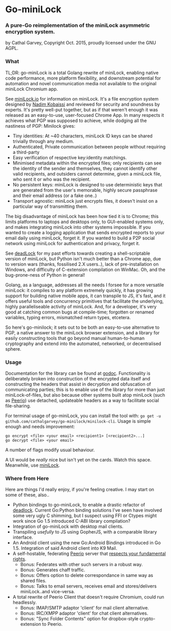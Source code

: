 # Go-miniLock
### A pure-Go reimplementation of the miniLock asymmetric encryption system.
by Cathal Garvey, Copyright Oct. 2015, proudly licensed under the GNU AGPL.

### What
TL;DR: go-miniLock is a total Golang rewrite of miniLock, enabling native code performance,
more platform flexibility, and downstream potential for automation and novel communication
media not available to the original miniLock Chromium app.

See [miniLock.io](https://miniLock.io) for information on miniLock. It's a file
encryption system designed by [Nadim Kobaissi](https://nadim.computer/) and reviewed
for security and soundness by experts. It's pretty well-put together, but as if that
weren't enough it was released as an easy-to-use, user-focused Chrome App. In many
respects it achieves what PGP was supposed to achieve, while dodging all the nastiness
of PGP: Minilock gives:

* Tiny identities: At ~40 characters, miniLock ID keys can be shared trivially through
  any medium.
* Authenticated, Private communication between people without requiring a third-party
* Easy verification of respective key:identity matchings.
* Minimised metadata within the encrypted files; only recipients can see the identity
  of the sender and themselves, they cannot identify other valid recipients, and outsiders
  cannot determine, given a miniLock file, who sent it or who was the recipient.
* No persistent keys: miniLock is designed to use deterministic keys that are generated
  from the user's memorable, highly secure passphrase and their email address (or a fake one..)
* Transport agnostic: miniLock just encrypts files, it doesn't insist on a particular way
  of transmitting them.

The big disadvantage of miniLock has been how tied it is to Chrome; this limits platforms
to laptops and desktops only, to GUI-enabled systems only, and makes integrating miniLock
into other systems impossible. If you wanted to create a logging application that sends
encrypted reports to your email daily using miniLock, forget it. If you wanted to build a
P2P social network using miniLock for authentication and privacy, forget it.

See [deadLock](https://github.com/cathalgarvey/deadlock) for my past efforts towards creating
a shell-scriptable version of miniLock, but Python isn't much better than a Chrome app, due
to version wars (thanks, fossilised 2.X users..), lack of pre-installation on Windows, and
difficulty of C-extension compilation on WinMac. Oh, and the bug-prone-ness of Python in
general!

Golang, as a language, addresses all the needs I forsee for a more versatile miniLock:
it compiles to any platform extremely quickly, it has growing support for building native
mobile apps, it can transpile to JS, it's fast, and it offers useful tools and concurrency
primitives that facilitate the underlying, highly paralleliseable activity of miniLock.
And, for a developer, it's very good at catching common bugs at compile-time;
forgotten or renamed variables, typing errors, mismatched return types, etcetera.

So here's go-minilock; it sets out to be both an easy-to-use alternative to PGP, a native
answer to the miniLock browser extension, and a library for easily constructing tools that
go beyond manual human-to-human cryptography and extend into the automated, networked, or
decentralised sphere.

### Usage
Documentation for the library can be found at [godoc](https://godoc.org/github.com/cathalgarvey/go-minilock).
Functionality is deliberately broken into construction of the encrypted data itself and constructing
the headers that assist in decryption and obfuscation of communicating parties; this is to enable
use of the library for more than just miniLock-of-files, but also because other systems built atop
miniLock (such as [Peerio](https://peerio.com)) use detached, updateable headers as a way to
facilitate social file-sharing.

For terminal usage of go-miniLock, you can install the tool with: `go get -u github.com/cathalgarvey/go-minilock/minilock-cli`.
Usage is simple enough and needs improvement:

    go encrypt <file> <your email> <recipient1> [<recipient2>...]
    go decrypt <file> <your email>

A number of flags modify usual behaviour.

A UI would be *really* nice but isn't yet on the cards. Watch this space. Meanwhile, use [miniLock](https://minilock.io).

### Where from Here
Here are things I'd really enjoy, if you're feeling creative. I may start on some of these, also..

* Python bindings to go-miniLock, to enable a drastic refactor of [deadlock](https://github.com/cathalgarvey/deadlock).
  Current Go:Python binding solutions I've seen have involved some very ugly C shimming, but I suspect
  using FFI or Ctypes might work since Go 1.5 introduced C-ABI library compilation?
* Integration of go-miniLock with desktop mail clients.
* Transpiling *usefully* to JS using GopherJS, with a comparable library interface.
* An Android client using the new Go:Android Bindings introduced in Go 1.5. Integration of said Android client into K9 Mail.
* A self-hostable, federating [Peerio](https://peerio.com) server that
  [respects your fundamental rights](https://fsf.org).
    - Bonus: Federates with other such servers in a robust way.
    - Bonus: Generates chaff traffic.
    - Bonus: Offers option to delete correspondance in same way as shared files.
    - Bonus: Talks to email servers, receives email and stores/delivers miniLock..and vice-versa.
* A total rewrite of Peerio Client that doesn't require Chromium, could run headlessly.
    - Bonus: IMAP/SMTP adaptor 'client' for mail client alternative.
    - Bonus: IRC/XMPP adaptor 'client' for chat client alternatives.
    - Bonus: "Sync Folder Contents" option for dropbox-style crypto-extension to Peerio.
